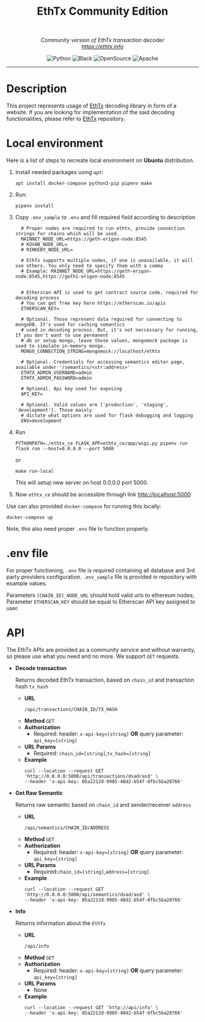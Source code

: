 <h1 align='center' style="border-bottom: none">
  EthTx Community Edition
</h1>
<br/>
<p align="center">
    <em>Community version of EthTx transaction decoder</em>
<br>
    <em><a href="https://ethtx.info">https://ethtx.info</a></em>
</p>
<p align="center">
<a target="_blank">
    <img src="https://img.shields.io/badge/Made%20with-Python-1f425f.svg" alt="Python">
</a>
<a target="_blank">
    <img src="https://img.shields.io/badge/code%20style-black-000000.svg" alt="Black">
</a>
<a target="_blank">
    <img src="https://badgen.net/badge/Open%20Source%20%3F/Yes%21/blue?icon=github" alt="OpenSource">
</a>
<a target="_blank">
    <img src="https://img.shields.io/badge/License-Apache%202.0-blue.svg" alt="Apache">
</a>
</p>

---

# Description

This project represents usage of [EthTx](https://github.com/ethtx/ethtx) decoding library in form of a website. If you
are looking for implementation of the said decoding functionalities, please refer
to [EthTx](https://github.com/ethtx/ethtx) repository.

# Local environment

Here is a list of steps to recreate local environment on <b>Ubuntu</b> distribution.

1. Install needed packages using `apt`:

    ```shell
    apt install docker-compose python3-pip pipenv make
    ```
2. Run:

    ```shell
    pipenv install
    ```

3. Copy `.env_sample` to `.env` and fill required field according to description

    ```
      # Proper nodes are required to run ethtx, provide connection strings for chains which will be used.
      MAINNET_NODE_URL=https://geth-erigon-node:8545
      # KOVAN_NODE_URL=
      # RINKEBY_NODE_URL=

      # EthTx supports multiple nodes, if one is unavailable, it will use others. You only need to specify them with a comma
      # Example: MAINNET_NODE_URL=https://geth-erigon-node:8545,https://geth1-erigon-node:8545


      # Etherscan API is used to get contract source code, required for decoding process
      # You can get free key here https://etherscan.io/apis
      ETHERSCAN_KEY=

      # Optional. Those represent data required for connecting to mongoDB. It's used for caching semantics
      # used in decoding process. But, it's not neccessary for running, If you don't want to use permanent
      # db or setup mongo, leave those values, mongomock package is used to simulate in-memory mongo.
      MONGO_CONNECTION_STRING=mongomock://localhost/ethtx

      # Optional. Credentials for accessing semantics editor page, available under '/semantics/<str:address>'
      ETHTX_ADMIN_USERNAME=admin
      ETHTX_ADMIN_PASSWORD=admin

      # Optional. Api key used for exposing
      API_KEY=

      # Optional. Valid values are ['production', 'staging', 'development']. Those mainly
      # dictate what options are used for flask debugging and logging
      ENV=development
    ```

4. Run
    ```shell
    PYTHONPATH=./ethtx_ce FLASK_APP=ethtx_ce/app/wsgi.py pipenv run flask run --host=0.0.0.0 --port 5000
    ```
   or
    ```shell
    make run-local
    ```
   This will setup new server on host 0.0.0.0 port 5000.
5. Now `ethtx_ce` should be accessible through link [http://localhost:5000](http://localhost:5000)

Use can also provided `docker-compose` for running this locally:

```shell
docker-compose up
```

Note, this also need proper `.env` file to function properly.

# .env file

For proper functioning, `.env` file is required containing all database and 3rd party providers configuration.
`.env_sample` file is provided in repository with example values.

Parameters `[CHAIN_ID]_NODE_URL` should hold valid urls to ethereum nodes; Parameter `ETHERSCAN_KEY` should be equal to
Etherscan API key assigned to user.

# API

The EthTx APIs are provided as a community service and without warranty, so please use what you need and no more. We
support `GET` requests.

* **Decode transaction**

  Returns decoded EthTx transaction, based on `chain_id` and transaction hash `tx_hash`

    * **URL**
      ```shell
      /api/transactions/CHAIN_ID/TX_HASH
      ```
    * **Method**
      `GET`
    * **Authorization**
        * Required:
          header: `x-api-key=[string]` **OR** query parameter: `api_key=[string]`
    * **URL Params**
        * Required: `chain_id=[string]`,`tx_hash=[string]`
    * **Example**
      ```shell
      curl --location --request GET 'http://0.0.0.0:5000/api/transactions/dsad/asd' \
      --header 'x-api-key: 05a2212d-9985-48d2-b54f-0fbc5ba28766'
      ```


* **Get Raw Semantic**

  Returns raw semantic based on `chain_id` and sender/receiver `address`

    * **URL**
      ```shell
      /api/semantics/CHAIN_ID/ADDRESS
      ```
    * **Method**
      `GET`
    * **Authorization**
        * Required:
          header: `x-api-key=[string]` **OR** query parameter: `api_key=[string]`
    * **URL Params**
        * Required:`chain_id=[string]`,`address=[string]`
    * **Example**
      ```shell
      curl --location --request GET 'http://0.0.0.0:5000/api/semantics/dsad/asd' \
      --header 'x-api-key: 05a2212d-9985-48d2-b54f-0fbc5ba28766'
      ```

* **Info**

  Returns information about the `EthTx`

    * **URL**
      ```shell
      /api/info
      ```
    * **Method**
      `GET`
    * **Authorization**
      * Required:
        header: `x-api-key=[string]` **OR** query parameter: `api_key=[string]`
    * **URL Params**
        * None
    * **Example**
      ```shell
      curl --location --request GET 'http://api/info' \
      --header 'x-api-key: 05a2212d-9985-48d2-b54f-0fbc5ba28766'
      ```